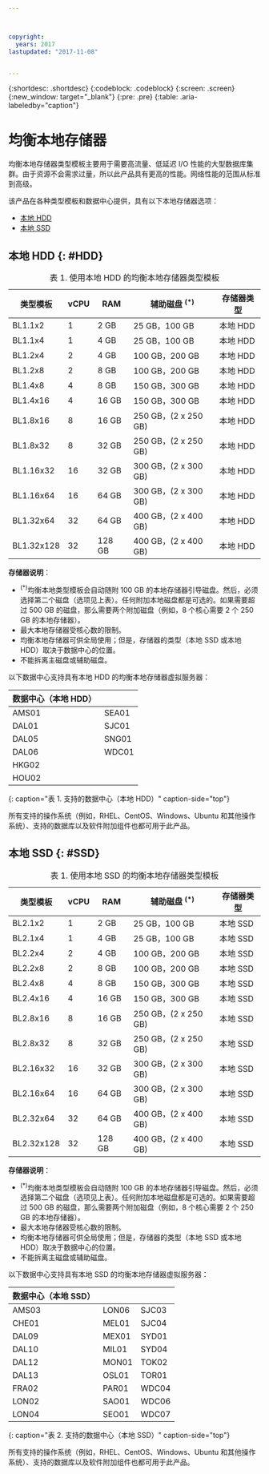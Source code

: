 ```yaml
---



copyright:
  years: 2017
lastupdated: "2017-11-08"


---
```


{:shortdesc: .shortdesc}
{:codeblock: .codeblock}
{:screen: .screen}
{:new_window: target="_blank"}
{:pre: .pre}
{:table: .aria-labeledby="caption"}

# 均衡本地存储器
均衡本地存储器类型模板主要用于需要高流量、低延迟 I/O 性能的大型数据库集群。由于资源不会需求过量，所以此产品具有更高的性能。网络性能的范围从标准到高级。

该产品在各种类型模板和数据中心提供，具有以下本地存储器选项：

* [本地 HDD](vsi_public_balanced_local.html#HDD)
* [本地 SSD](vsi_public_balanced_local.html#SSD)

## 本地 HDD {: #HDD}
 
<table>
<CAPTION>表 1. 使用本地 HDD 的均衡本地存储器类型模板</CAPTION>
<THEAD>
<TR>
<th>类型模板</th>
<th>vCPU</th>
<th>RAM</th>
<th>辅助磁盘 <sup>(*)</sup></th>
<th>存储器类型</th>
</TR>
</THEAD>
<TBODY>
<tr>
<td>BL1.1x2</td>
<td>1</td>
<td>2 GB</td>
<td>25 GB，100 GB</td>
<td>本地 HDD</td>
</tr>
<tr>
<td>BL1.1x4</td>
<td>1</td>
<td>4 GB</td>
<td>25 GB，100 GB</td>
<td>本地 HDD</td>
</tr>
<tr>
<td>BL1.2x4</td>
<td>2</td>
<td>4 GB</td>
<td>100 GB，200 GB</td>
<td>本地 HDD</td>
</tr>
<tr>
<td>BL1.2x8</td>
<td>2</td>
<td>8 GB</td>
<td>100 GB，200 GB</td>
<td>本地 HDD</td>
</tr>
<tr>
<td>BL1.4x8</td>
<td>4</td>
<td>8 GB</td>
<td>150 GB，300 GB</td>
<td>本地 HDD</td>
</tr>
<tr>
<td>BL1.4x16</td>
<td>4</td>
<td>16 GB</td>
<td>150 GB，300 GB</td>
<td>本地 HDD</td>
</tr>
<tr>
<td>BL1.8x16</td>
<td>8</td>
<td>16 GB</td>
<td>250 GB，(2 x 250 GB)</td>
<td>本地 HDD</td>
</tr>
<tr>
<td>BL1.8x32</td>
<td>8</td>
<td>32 GB</td>
<td>250 GB，(2 x 250 GB)</td>
<td>本地 HDD</td>
</tr>
<tr>
<td>BL1.16x32</td>
<td>16</td>
<td>32 GB</td>
<td>300 GB，(2 x 300 GB)</td>
<td>本地 HDD</td>
</tr>
<tr>
<td>BL1.16x64</td>
<td>16</td>
<td>64 GB</td>
<td>300 GB，(2 x 300 GB)</td>
<td>本地 HDD</td>
</tr>
<tr>
<td>BL1.32x64</td>
<td>32</td>
<td>64 GB</td>
<td>400 GB，(2 x 400 GB)</td>
<td>本地 HDD</td>
</tr>
<tr>
<td>BL1.32x128</td>
<td>32</td>
<td>128 GB</td>
<td>400 GB，(2 x 400 GB)</td>
<td>本地 HDD</td>
</tr>
</TBODY>
</table>

**存储器说明**：
* <sup>(*)</sup>均衡本地类型模板会自动随附 100 GB 的本地存储器引导磁盘。然后，必须选择第二个磁盘（选项见上表）。任何附加本地磁盘都是可选的。如果需要超过 500 GB 的磁盘，那么需要两个附加磁盘（例如，8 个核心需要 2 个 250 GB 的本地存储器）。
*	最大本地存储器受核心数的限制。 
*	均衡本地存储器可供全局使用；但是，存储器的类型（本地 SSD 或本地 HDD）取决于数据中心的位置。 
*	不能拆离主磁盘或辅助磁盘。

以下数据中心支持具有本地 HDD 的均衡本地存储器虚拟服务器：

|数据中心（本地 HDD）  |        |
|------------ |------  |  
|AMS01        |SEA01   |
|DAL01        |SJC01   | 
|DAL05        |SNG01   |
|DAL06        |WDC01   |
|HKG02        |        |        
|HOU02   |        |  
{: caption="表 1. 支持的数据中心（本地 HDD）" caption-side="top"}

所有支持的操作系统（例如，RHEL、CentOS、Windows、Ubuntu 和其他操作系统）、支持的数据库以及软件附加组件也都可用于此产品。  

## 本地 SSD {: #SSD}
<table>
<CAPTION>表 1. 使用本地 SSD 的均衡本地存储器类型模板</CAPTION>
<THEAD>
<TR>
<th>类型模板</th>
<th>vCPU</th>
<th>RAM</th>
<th>辅助磁盘 <sup>(*)</sup></th>
<th>存储器类型</th>
</TR>
</THEAD>
<TBODY>
<tr>
<td>BL2.1x2</td>
<td>1</td>
<td>2 GB</td>
<td>25 GB，100 GB</td>
<td>本地 SSD</td>
</tr>
<tr>
<td>BL2.1x4</td>
<td>1</td>
<td>4 GB</td>
<td>25 GB，100 GB</td>
<td>本地 SSD</td>
</tr>
<tr>
<td>BL2.2x4</td>
<td>2</td>
<td>4 GB</td>
<td>100 GB，200 GB</td>
<td>本地 SSD</td>
</tr>
<tr>
<td>BL2.2x8</td>
<td>2</td>
<td>8 GB</td>
<td>100 GB，200 GB</td>
<td>本地 SSD</td>
</tr>
<tr>
<td>BL2.4x8</td>
<td>4</td>
<td>8 GB</td>
<td>150 GB，300 GB</td>
<td>本地 SSD</td>
</tr>
<tr>
<td>BL2.4x16</td>
<td>4</td>
<td>16 GB</td>
<td>150 GB，300 GB</td>
<td>本地 SSD</td>
</tr>
<tr>
<td>BL2.8x16</td>
<td>8</td>
<td>16 GB</td>
<td>250 GB，(2 x 250 GB)</td>
<td>本地 SSD</td>
</tr>
<tr>
<td>BL2.8x32</td>
<td>8</td>
<td>32 GB</td>
<td>250 GB，(2 x 250 GB)</td>
<td>本地 SSD</td>
</tr>
<tr>
<td>BL2.16x32</td>
<td>16</td>
<td>32 GB</td>
<td>300 GB，(2 x 300 GB)</td>
<td>本地 SSD</td>
</tr>
<tr>
<td>BL2.16x64</td>
<td>16</td>
<td>64 GB</td>
<td>300 GB，(2 x 300 GB)</td>
<td>本地 SSD</td>
</tr>
<tr>
<td>BL2.32x64</td>
<td>32</td>
<td>64 GB</td>
<td>400 GB，(2 x 400 GB)</td>
<td>本地 SSD</td>
</tr>
<tr>
<td>BL2.32x128</td>
<td>32</td>
<td>128 GB</td>
<td>400 GB，(2 x 400 GB)</td>
<td>本地 SSD</td>
</tr>
</TBODY>
</table>

**存储器说明**：
* <sup>(*)</sup>均衡本地类型模板会自动随附 100 GB 的本地存储器引导磁盘。然后，必须选择第二个磁盘（选项见上表）。任何附加本地磁盘都是可选的。如果需要超过 500 GB 的磁盘，那么需要两个附加磁盘（例如，8 个核心需要 2 个 250 GB 的本地存储器）。
*	最大本地存储器受核心数的限制。 
*	均衡本地存储器可供全局使用；但是，存储器的类型（本地 SSD 或本地 HDD）取决于数据中心的位置。 
*	不能拆离主磁盘或辅助磁盘。

以下数据中心支持具有本地 SSD 的均衡本地存储器虚拟服务器：

|数据中心（本地 SSD）     |        |         |
|------- |------  |------ | 
|AMS03         |LON06   |SJC03  |
|CHE01         |MEL01         |SJC04  | 
|DAL09         |MEX01         |SYD01  |
|DAL10         |MIL01         |SYD04  |
|DAL12         |MON01  |TOK02  |       
|DAL13        |OSL01  |TOR01  |
|FRA02         |PAR01  |WDC04  |
|LON02         |SAO01  |WDC06  |
|LON04         |SEO01  | WDC07  | 
{: caption="表 2. 支持的数据中心（本地 SSD）" caption-side="top"}

所有支持的操作系统（例如，RHEL、CentOS、Windows、Ubuntu 和其他操作系统）、支持的数据库以及软件附加组件也都可用于此产品。  
